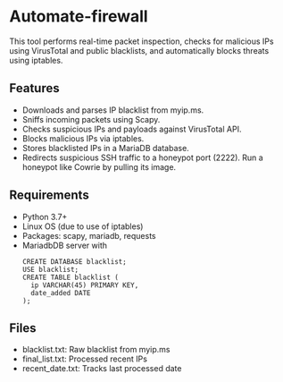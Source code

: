 # Automate-firewall
This tool performs real-time packet inspection, checks for malicious IPs using VirusTotal and public blacklists, and automatically blocks threats using iptables.

## Features
* Downloads and parses IP blacklist from myip.ms.
* Sniffs incoming packets using Scapy.
* Checks suspicious IPs and payloads against VirusTotal API.
* Blocks malicious IPs via iptables.
* Stores blacklisted IPs in a MariaDB database.
* Redirects suspicious SSH traffic to a honeypot port (2222). Run a honeypot like Cowrie by pulling its image.

## Requirements
* Python 3.7+
* Linux OS (due to use of iptables)
* Packages: scapy, mariadb, requests
* MariadbDB server with
  ```
  CREATE DATABASE blacklist;
  USE blacklist;
  CREATE TABLE blacklist (
    ip VARCHAR(45) PRIMARY KEY,
    date_added DATE
  );
  ```
## Files
* blacklist.txt: Raw blacklist from myip.ms
* final_list.txt: Processed recent IPs
* recent_date.txt: Tracks last processed date

